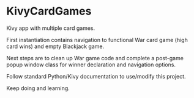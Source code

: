 # KivyCardGames

Kivy app with multiple card games.

First instantiation contains navigation to functional War card game (high card wins) and empty Blackjack game.

Next steps are to clean up War game code and complete a post-game popup window class for winner declaration and navigation options.

Follow standard Python/Kivy documentation to use/modify this project. 

Keep doing and learning.

